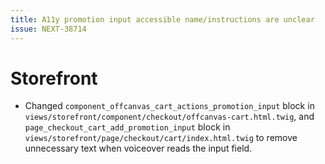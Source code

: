 ```yaml
---
title: A11y promotion input accessible name/instructions are unclear
issue: NEXT-38714
---
```


# Storefront
* Changed `component_offcanvas_cart_actions_promotion_input` block in `views/storefront/component/checkout/offcanvas-cart.html.twig`, and `page_checkout_cart_add_promotion_input` block in `views/storefront/page/checkout/cart/index.html.twig` to remove unnecessary text when voiceover reads the input field.
